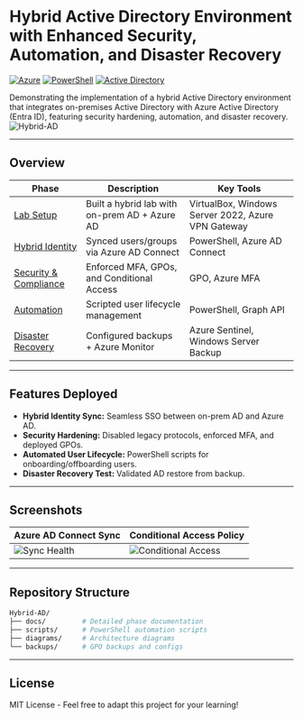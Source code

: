 # Hybrid Active Directory Environment with Enhanced Security, Automation, and Disaster Recovery  

[![Azure](https://img.shields.io/badge/Azure-0089D6?logo=microsoft-azure&logoColor=white)](https://azure.microsoft.com)
[![PowerShell](https://img.shields.io/badge/PowerShell-5391FE?logo=powershell&logoColor=white)](https://learn.microsoft.com/en-us/powershell/)
[![Active Directory](https://img.shields.io/badge/Active_Directory-0078D4?logo=microsoft&logoColor=white)](https://learn.microsoft.com/en-us/windows-server/identity/ad-ds/get-started/virtual-dc/active-directory-domain-services-overview)

Demonstrating the implementation of a hybrid Active Directory environment that integrates on-premises Active Directory with Azure Active Directory (Entra ID), featuring security hardening, automation, and disaster recovery. ![Hybrid-AD](https://learn.microsoft.com/en-us/entra/identity/devices/media/concept-hybrid-join/azure-ad-hybrid-joined-device.png)

---

## **Overview**  
| Phase | Description | Key Tools |  
|-------|-------------|-----------|  
| [Lab Setup](docs/Lab-Setup.md) | Built a hybrid lab with on-prem AD + Azure AD | VirtualBox, Windows Server 2022, Azure VPN Gateway |  
| [Hybrid Identity](docs/Hybrid-Identity.md) | Synced users/groups via Azure AD Connect | PowerShell, Azure AD Connect |  
| [Security & Compliance](docs/Security-Compliance.md) | Enforced MFA, GPOs, and Conditional Access | GPO, Azure MFA |  
| [Automation](docs/Automation-Lifecycle.md) | Scripted user lifecycle management | PowerShell, Graph API |  
| [Disaster Recovery](docs/Monitoring-DR.md) | Configured backups + Azure Monitor | Azure Sentinel, Windows Server Backup |  

---

## **Features Deployed**  
- **Hybrid Identity Sync:** Seamless SSO between on-prem AD and Azure AD.  
- **Security Hardening:** Disabled legacy protocols, enforced MFA, and deployed GPOs.  
- **Automated User Lifecycle:** PowerShell scripts for onboarding/offboarding users.  
- **Disaster Recovery Test:** Validated AD restore from backup.  

---

## **Screenshots**  
| Azure AD Connect Sync | Conditional Access Policy |  
|-----------------------|---------------------------|  
| ![Sync Health](docs/screenshots/sync-health.png) | ![Conditional Access](docs/screenshots/conditional-access.png) |  

---

## **Repository Structure**  
```bash
Hybrid-AD/  
├── docs/         # Detailed phase documentation  
├── scripts/      # PowerShell automation scripts  
├── diagrams/     # Architecture diagrams  
└── backups/      # GPO backups and configs  
```

---


## **License**  
MIT License - Feel free to adapt this project for your learning!
